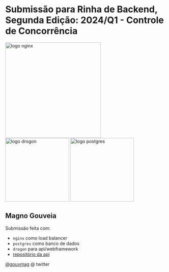 # Submissão para Rinha de Backend, Segunda Edição: 2024/Q1 - Controle de Concorrência


<img src="https://upload.wikimedia.org/wikipedia/commons/c/c5/Nginx_logo.svg" alt="logo nginx" width="300" height="auto">
<br />
<img src="https://github.com/drogonframework/drogon/wiki/images/drogon-white17.jpg" alt="logo drogon" width="200" height="auto">
<img src="https://upload.wikimedia.org/wikipedia/commons/2/29/Postgresql_elephant.svg" alt="logo postgres" width="200" height="auto">


## Magno Gouveia
Submissão feita com:
- `nginx` como load balancer
- `postgres` como banco de dados
- `drogon` para api/webframework
- [repositório da api](https://github.com/andarilhoz/rinha-de-backend-2024-q1-api)

[@gouvmag](https://twitter.com/Owlflee) @ twitter
